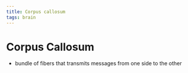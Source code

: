 ```yaml
---
title: Corpus callosum
tags: brain
---
```


# Corpus Callosum
- bundle of fibers that transmits messages from one side to the other


























































